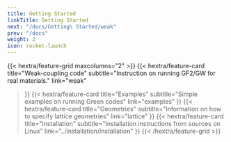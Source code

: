 ```yaml
---
title: Getting Started
linkTitle: Getting Started
next: "/docs/Getting\ Started/weak"
prev: "/docs"
weight: 2
icon: rocket-launch
---
```


{{< hextra/feature-grid maxcolumns="2" >}}
  {{< hextra/feature-card
    title="Weak-coupling code"
    subtitle="Instruction on running GF2/GW for real materials."
    link="weak"
  >}}
  {{< hextra/feature-card
    title="Examples"
    subtitle="Simple examples on running Green codes"
    link="examples"
  >}}
  {{< hextra/feature-card
    title="Geometries"
    subtitle="Information on how to specify lattice geometries"
    link="lattice"
  >}}
  {{< hextra/feature-card
    title="Installation"
    subtitle="Installation instructions from sources on Linux"
    link="../installation/installation"
  >}}
{{< /hextra/feature-grid >}}